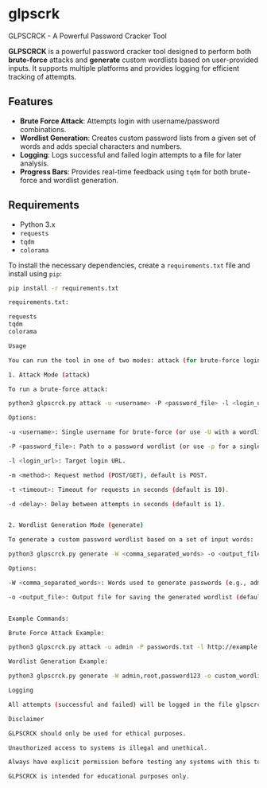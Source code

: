 # glpscrk

GLPSCRCK - A Powerful Password Cracker Tool

**GLPSCRCK** is a powerful password cracker tool designed to perform both **brute-force** attacks and **generate** custom wordlists based on user-provided inputs. It supports multiple platforms and provides logging for efficient tracking of attempts.

## Features

- **Brute Force Attack**: Attempts login with username/password combinations.
- **Wordlist Generation**: Creates custom password lists from a given set of words and adds special characters and numbers.
- **Logging**: Logs successful and failed login attempts to a file for later analysis.
- **Progress Bars**: Provides real-time feedback using `tqdm` for both brute-force and wordlist generation.

## Requirements

- Python 3.x
- `requests`
- `tqdm`
- `colorama`

To install the necessary dependencies, create a `requirements.txt` file and install using `pip`:

```bash
pip install -r requirements.txt

requirements.txt:

requests
tqdm
colorama

Usage

You can run the tool in one of two modes: attack (for brute-force login attempts) or generate (to generate a custom wordlist).

1. Attack Mode (attack)

To run a brute-force attack:

python3 glpscrck.py attack -u <username> -P <password_file> -l <login_url> -m <method> -t <timeout> -d <delay>

Options:

-u <username>: Single username for brute-force (or use -U with a wordlist).

-P <password_file>: Path to a password wordlist (or use -p for a single password).

-l <login_url>: Target login URL.

-m <method>: Request method (POST/GET), default is POST.

-t <timeout>: Timeout for requests in seconds (default is 10).

-d <delay>: Delay between attempts in seconds (default is 1).


2. Wordlist Generation Mode (generate)

To generate a custom password wordlist based on a set of input words:

python3 glpscrck.py generate -W <comma_separated_words> -o <output_file>

Options:

-W <comma_separated_words>: Words used to generate passwords (e.g., admin,root,password).

-o <output_file>: Output file for saving the generated wordlist (default is generated_passwords.txt).


Example Commands:

Brute Force Attack Example:

python3 glpscrck.py attack -u admin -P passwords.txt -l http://example.com/login -m POST -t 10 -d 1

Wordlist Generation Example:

python3 glpscrck.py generate -W admin,root,password123 -o custom_wordlist.txt

Logging

All attempts (successful and failed) will be logged in the file glpscrck.log.

Disclaimer

GLPSCRCK should only be used for ethical purposes.

Unauthorized access to systems is illegal and unethical.

Always have explicit permission before testing any systems with this tool.

GLPSCRCK is intended for educational purposes only.
